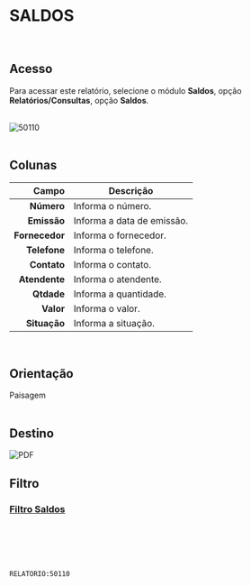 # SALDOS
<br>

## Acesso
Para acessar este relatório, selecione o módulo **Saldos**, opção **Relatórios/Consultas**, opção **Saldos**.
<br>
<br>

![50110](https://raw.githubusercontent.com/netforcews/docs-siscom/master/relatorios/imagens/50110.png)
<br>
<br>

## Colunas
Campo | Descrição
--:|---
**Número** | Informa o número.
**Emissão** | Informa a data de emissão.
**Fornecedor** | Informa o fornecedor.
**Telefone** | Informa o telefone.
**Contato** | Informa o contato.
**Atendente** | Informa o atendente.
**Qtdade** | Informa a quantidade.
**Valor** | Informa o valor.
**Situação** | Informa a situação.
<br>

## Orientação
Paisagem   
<br>

## Destino
 ![PDF](https://raw.githubusercontent.com/netforcews/docs-siscom/master/relatorios/imagens/pdf-48.png)
<br>

## Filtro
### [Filtro Saldos](/geral/rep-filtro-saldos.md)
<br>
<br>
<br>
<br>

```RELATORIO:50110```
